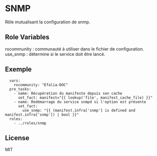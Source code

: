 SNMP
=========

Rôle mutualisant la configuration de snmp. 

Role Variables
--------------

rocommunity : communauté à utiliser dans le fichier de configuration.
use_snmp : détermine si le service doit être lancé.

Exemple
-------

```
  vars:
    rocommunity: "Efalia-DOC"
  pre_tasks:
    - name: Récupération du manifeste depuis son cache
      set_fact: manifest="{{ lookup('file', manifest_cache_file) }}"
    - name: Redémarrage du service snmpd si l'option est présente
      set_fact:
        use_snmp: "{{ (manifest.infra['snmp'] is defined and manifest.infra['snmp']) | bool }}"
  roles:
    - ../roles/snmp
```

License
-------

MIT
